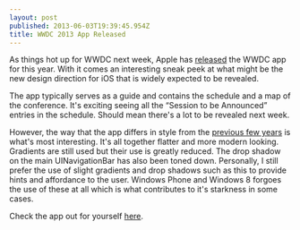 ```yaml
---
layout: post
published: 2013-06-03T19:39:45.954Z
title: WWDC 2013 App Released
---
```


As things hot up for WWDC next week, Apple has [released](https://itunes.apple.com/us/app/wwdc/id640199958?mt=8) the WWDC app for this year. With it comes an interesting sneak peek at what might be the new design direction for iOS that is widely expected to be revealed.

The app typically serves as a guide and contains the schedule and a map of the conference. It's exciting seeing all the “Session to be Announced” entries in the schedule. Should mean there's a lot to be revealed next week.

However, the way that the app differs in style from the [previous few years](https://twitter.com/yuize/status/341575939509071873/) is what's most interesting. It's all together flatter and more modern looking. Gradients are still used but their use is greatly reduced. The drop shadow on the main UINavigationBar has also been toned down. Personally, I still prefer the use of slight gradients and drop shadows such as this to provide hints and affordance to the user. Windows Phone and Windows 8 forgoes the use of these at all which is what contributes to it's starkness in some cases.

Check the app out for yourself [here](https://itunes.apple.com/us/app/wwdc/id640199958?mt=8).
